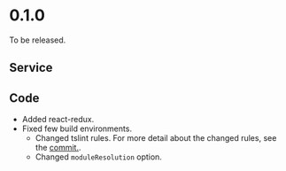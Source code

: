 # 0.1.0

To be released.

## Service

## Code

- Added react-redux.
- Fixed few build environments.
  - Changed tslint rules. For more detail about the changed rules, see the
    [commit.][4723942].
  - Changed `moduleResolution` option.

[4723942]: https://github.com/admire93/beer.ts/commit/4723942
